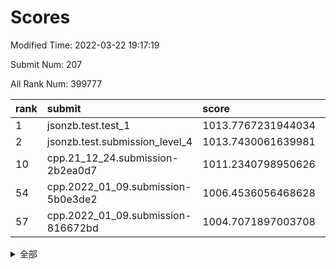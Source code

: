 # Scores

Modified Time: 2022-03-22 19:17:19

Submit Num: 207

All Rank Num: 399777

| rank |               submit               |       score        |       sigma        | pk_num |
| :--- | :--------------------------------- | :----------------- | :----------------- | :----- |
| 1    | jsonzb.test.test_1                 | 1013.7767231944034 | 0.8319153421091094 | 7720   |
| 2    | jsonzb.test.submission_level_4     | 1013.7430061639981 | 0.8209279844642059 | 7722   |
| 10   | cpp.21_12_24.submission-2b2ea0d7   | 1011.2340798950626 | 0.793868430019197  | 7727   |
| 54   | cpp.2022_01_09.submission-5b0e3de2 | 1006.4536056468628 | 0.7293281980906511 | 7724   |
| 57   | cpp.2022_01_09.submission-816672bd | 1004.7071897003708 | 0.7236053724078848 | 7727   |


<details>
<summary>全部</summary>

| rank |                 submit                 |       score        |       sigma        | pk_num |
| :--- | :------------------------------------- | :----------------- | :----------------- | :----- |
| 1    | jsonzb.test.test_1                     | 1013.7767231944034 | 0.8319153421091094 | 7720   |
| 2    | jsonzb.test.submission_level_4         | 1013.7430061639981 | 0.8209279844642059 | 7722   |
| 3    | gobigger.level_3.submission_level_3_33 | 1011.6817603765712 | 0.7956888028673905 | 7726   |
| 4    | gobigger.level_3.submission_level_3_29 | 1011.5932232751546 | 0.7560219197652014 | 7730   |
| 5    | gobigger.level_3.submission_level_3_24 | 1011.5598621723914 | 0.7490548151930447 | 7725   |
| 6    | gobigger.level_3.submission_level_3_10 | 1011.5245558973963 | 0.7612951369184509 | 7726   |
| 7    | gobigger.level_3.submission_level_3_21 | 1011.3720134768064 | 0.7881790733954684 | 7723   |
| 8    | gobigger.level_3.submission_level_3_39 | 1011.3229462138614 | 0.7809953299748851 | 7722   |
| 9    | gobigger.level_3.submission_level_3_37 | 1011.246645054365  | 0.7716063568772937 | 7722   |
| 10   | cpp.21_12_24.submission-2b2ea0d7       | 1011.2340798950626 | 0.793868430019197  | 7727   |
| 11   | gobigger.level_3.submission_level_3_3  | 1011.2168184792688 | 0.7579675840940117 | 7726   |
| 12   | gobigger.level_3.submission_level_3_40 | 1011.1795237902842 | 0.7788421288620491 | 7718   |
| 13   | gobigger.level_3.submission_level_3_44 | 1011.1353341562009 | 0.7735520871914947 | 7731   |
| 14   | gobigger.level_3.submission_level_3_6  | 1010.9096788981867 | 0.783759536180684  | 7728   |
| 15   | gobigger.level_3.submission_level_3_30 | 1010.6913032600304 | 0.774646425196209  | 7726   |
| 16   | gobigger.level_3.submission_level_3_18 | 1010.6569728300307 | 0.7552727304383954 | 7725   |
| 17   | gobigger.level_3.submission_level_3_43 | 1010.6485591783811 | 0.7700545756472129 | 7728   |
| 18   | gobigger.level_3.submission_level_3_17 | 1010.5082174563838 | 0.7648871921203125 | 7726   |
| 19   | gobigger.level_3.submission_level_3_5  | 1010.4433144407253 | 0.7464480405069509 | 7730   |
| 20   | gobigger.level_3.submission_level_3_22 | 1010.2987943633029 | 0.7821456901695107 | 7726   |
| 21   | gobigger.level_3.submission_level_3_46 | 1010.2773243722233 | 0.7769982003070619 | 7725   |
| 22   | gobigger.level_3.submission_level_3_36 | 1010.2504717985296 | 0.7466264097062393 | 7721   |
| 23   | gobigger.level_3.submission_level_3_49 | 1010.2493928418552 | 0.7456500358328404 | 7723   |
| 24   | gobigger.level_3.submission_level_3_0  | 1010.2075419833455 | 0.7627980354937484 | 7721   |
| 25   | gobigger.level_3.submission_level_3_7  | 1010.1865062949234 | 0.7777121729174691 | 7731   |
| 26   | gobigger.level_3.submission_level_3_26 | 1010.1330220666406 | 0.7686255801057573 | 7724   |
| 27   | gobigger.level_3.submission_level_3_47 | 1010.1113316596178 | 0.7632512188586514 | 7727   |
| 28   | gobigger.level_3.submission_level_3_27 | 1010.0991247834706 | 0.7357777219658878 | 7729   |
| 29   | gobigger.level_3.submission_level_3_28 | 1009.9497962789087 | 0.7614823750163215 | 7724   |
| 30   | gobigger.level_3.submission_level_3_9  | 1009.9282391075247 | 0.7335580747551927 | 7724   |
| 31   | gobigger.level_3.submission_level_3_48 | 1009.8838370952054 | 0.7579880282961893 | 7725   |
| 32   | gobigger.level_3.submission_level_3_42 | 1009.7971895755734 | 0.7733240131530271 | 7726   |
| 33   | gobigger.level_3.submission_level_3_13 | 1009.7829417487438 | 0.7467800921692157 | 7721   |
| 34   | gobigger.level_3.submission_level_3_25 | 1009.7434691598929 | 0.7723634446037517 | 7724   |
| 35   | gobigger.level_3.submission_level_3_35 | 1009.7120829201893 | 0.741917664515396  | 7726   |
| 36   | gobigger.level_3.submission_level_3_1  | 1009.6715987594213 | 0.7638034782847836 | 7722   |
| 37   | gobigger.level_3.submission_level_3_20 | 1009.6662833893504 | 0.7415720197999702 | 7730   |
| 38   | gobigger.level_3.submission_level_3_14 | 1009.6333948815471 | 0.7573405165055681 | 7721   |
| 39   | gobigger.level_3.submission_level_3_23 | 1009.6127890874353 | 0.7575036605491958 | 7725   |
| 40   | gobigger.level_3.submission_level_3_11 | 1009.5784964790929 | 0.7470820508826483 | 7729   |
| 41   | gobigger.level_3.submission_level_3_31 | 1009.5263568578571 | 0.7476618230599479 | 7726   |
| 42   | gobigger.level_3.submission_level_3_34 | 1009.2981472946415 | 0.7566811793720022 | 7725   |
| 43   | gobigger.level_3.submission_level_3_12 | 1009.2533566916983 | 0.7429186268629466 | 7723   |
| 44   | gobigger.level_3.submission_level_3_32 | 1009.2105125284046 | 0.7425593439475113 | 7727   |
| 45   | gobigger.level_3.submission_level_3_19 | 1009.1997631188342 | 0.7658903664257335 | 7725   |
| 46   | gobigger.level_3.submission_level_3_4  | 1009.1690775637945 | 0.7325306283130296 | 7725   |
| 47   | gobigger.level_3.submission_level_3_15 | 1009.1553727799384 | 0.7580584734572048 | 7726   |
| 48   | gobigger.level_3.submission_level_3_38 | 1009.1437979177634 | 0.7428997440630478 | 7724   |
| 49   | gobigger.level_3.submission_level_3_41 | 1009.1138996761174 | 0.7373394780891606 | 7723   |
| 50   | gobigger.level_3.submission_level_3_16 | 1008.9209857514713 | 0.7556564820349261 | 7726   |
| 51   | gobigger.level_3.submission_level_3_2  | 1008.645392208587  | 0.7652248565375321 | 7724   |
| 52   | gobigger.level_3.submission_level_3_45 | 1008.6087239926045 | 0.7365909055931591 | 7724   |
| 53   | gobigger.level_3.submission_level_3_8  | 1007.9216379337289 | 0.7422692967264632 | 7720   |
| 54   | cpp.2022_01_09.submission-5b0e3de2     | 1006.4536056468628 | 0.7293281980906511 | 7724   |
| 55   | gobigger.level_1.submission_level_1_16 | 1004.7538477923775 | 0.7363960394013455 | 7725   |
| 56   | gobigger.level_1.submission_level_1_24 | 1004.7397061180401 | 0.7321816054755538 | 7725   |
| 57   | cpp.2022_01_09.submission-816672bd     | 1004.7071897003708 | 0.7236053724078848 | 7727   |
| 58   | gobigger.level_1.submission_level_1_28 | 1004.666086827767  | 0.7213960986090351 | 7720   |
| 59   | gobigger.level_1.submission_level_1_8  | 1004.4793445714398 | 0.7023532914892561 | 7728   |
| 60   | gobigger.level_1.submission_level_1_36 | 1004.2936663205924 | 0.7041973851427948 | 7731   |
| 61   | gobigger.level_1.submission_level_1_12 | 1004.2545025377099 | 0.716718370886286  | 7720   |
| 62   | gobigger.level_1.submission_level_1_19 | 1004.0222765085682 | 0.7157257219095753 | 7729   |
| 63   | gobigger.level_1.submission_level_1_11 | 1004.0148769693081 | 0.7206539595000202 | 7721   |
| 64   | gobigger.level_1.submission_level_1_15 | 1003.8710910269396 | 0.71631578189326   | 7726   |
| 65   | gobigger.level_1.submission_level_1_9  | 1003.7730993525233 | 0.715740702232442  | 7727   |
| 66   | gobigger.level_1.submission_level_1_1  | 1003.7232734356008 | 0.710793646888415  | 7724   |
| 67   | gobigger.level_1.submission_level_1_42 | 1003.6998149517055 | 0.7178987066975361 | 7725   |
| 68   | gobigger.level_1.submission_level_1_30 | 1003.6953906371784 | 0.7179004283818073 | 7721   |
| 69   | gobigger.level_1.submission_level_1_20 | 1003.6864981545018 | 0.7254609482085255 | 7725   |
| 70   | gobigger.level_1.submission_level_1_7  | 1003.6622038445478 | 0.7165478775103149 | 7725   |
| 71   | gobigger.level_1.submission_level_1_48 | 1003.6488178216364 | 0.7217504884206741 | 7724   |
| 72   | gobigger.level_1.submission_level_1_41 | 1003.6260088186866 | 0.7169825903918006 | 7723   |
| 73   | gobigger.level_1.submission_level_1_38 | 1003.6208562991615 | 0.7197258744021396 | 7724   |
| 74   | gobigger.level_1.submission_level_1_17 | 1003.579797126404  | 0.7083500547856756 | 7720   |
| 75   | gobigger.level_1.submission_level_1_29 | 1003.578746974106  | 0.718858628209598  | 7731   |
| 76   | gobigger.level_1.submission_level_1_37 | 1003.5474716966496 | 0.7257803477374166 | 7729   |
| 77   | gobigger.level_1.submission_level_1_22 | 1003.5367094589787 | 0.721410604511604  | 7722   |
| 78   | gobigger.level_1.submission_level_1_23 | 1003.5058115329654 | 0.7087073070155413 | 7723   |
| 79   | gobigger.level_1.submission_level_1_14 | 1003.4784806792456 | 0.7163554427492206 | 7727   |
| 80   | gobigger.level_1.submission_level_1_27 | 1003.4174118122373 | 0.728460713133868  | 7727   |
| 81   | gobigger.level_1.submission_level_1_21 | 1003.3870721851642 | 0.7247085720828617 | 7726   |
| 82   | gobigger.level_1.submission_level_1_3  | 1003.3020838987433 | 0.7252764390566717 | 7726   |
| 83   | gobigger.level_1.submission_level_1_44 | 1003.2824862803265 | 0.7124446695137895 | 7722   |
| 84   | gobigger.level_1.submission_level_1_35 | 1003.2809305191349 | 0.7145300187178382 | 7724   |
| 85   | gobigger.level_1.submission_level_1_43 | 1003.1849803945726 | 0.7108641362848561 | 7726   |
| 86   | gobigger.level_1.submission_level_1_6  | 1003.1628296778001 | 0.7107997096515615 | 7727   |
| 87   | gobigger.level_1.submission_level_1_49 | 1002.9576653496212 | 0.7084641361487827 | 7726   |
| 88   | gobigger.level_1.submission_level_1_47 | 1002.9412663772941 | 0.7250736113489549 | 7720   |
| 89   | gobigger.level_1.submission_level_1_33 | 1002.9335154276247 | 0.7099285779624362 | 7724   |
| 90   | gobigger.level_1.submission_level_1_26 | 1002.8892077866818 | 0.726435491514712  | 7726   |
| 91   | gobigger.level_1.submission_level_1_4  | 1002.8605816880129 | 0.7096794472443179 | 7730   |
| 92   | gobigger.level_1.submission_level_1_0  | 1002.845339205518  | 0.707561393868574  | 7722   |
| 93   | gobigger.level_1.submission_level_1_46 | 1002.8191715618447 | 0.7087988248181423 | 7727   |
| 94   | gobigger.level_1.submission_level_1_5  | 1002.7808228281036 | 0.7135959244896558 | 7723   |
| 95   | gobigger.level_1.submission_level_1_13 | 1002.5932903276085 | 0.7249511394895767 | 7728   |
| 96   | gobigger.level_1.submission_level_1_34 | 1002.5571958784365 | 0.7201645615338561 | 7723   |
| 97   | gobigger.level_1.submission_level_1_10 | 1002.5484753593184 | 0.717555119272283  | 7723   |
| 98   | gobigger.level_1.submission_level_1_32 | 1002.5018910869545 | 0.7109424434870446 | 7726   |
| 99   | gobigger.level_1.submission_level_1_25 | 1002.4880674755142 | 0.7127309038799035 | 7718   |
| 100  | gobigger.level_1.submission_level_1_39 | 1002.4730676547365 | 0.7041645173275363 | 7728   |
| 101  | gobigger.level_1.submission_level_1_2  | 1002.3590594906682 | 0.7132620151851191 | 7725   |
| 102  | gobigger.level_1.submission_level_1_31 | 1002.341460461126  | 0.7207267551496446 | 7724   |
| 103  | gobigger.level_1.submission_level_1_40 | 1001.8650822036759 | 0.7102837448706116 | 7722   |
| 104  | gobigger.level_1.submission_level_1_45 | 1001.7142283170718 | 0.7074713911907562 | 7726   |
| 105  | gobigger.level_1.submission_level_1_18 | 1001.3087245133958 | 0.7063364699769987 | 7730   |
| 106  | gobigger.random.submission_random_19   | 997.5712022470211  | 0.7073678402805291 | 7726   |
| 107  | gobigger.random.submission_random_45   | 997.4944021520985  | 0.7138180935279002 | 7727   |
| 108  | gobigger.random.submission_random_1    | 997.3206766296212  | 0.7117296345033112 | 7724   |
| 109  | gobigger.random.submission_random_43   | 997.1652482778477  | 0.700280854251126  | 7725   |
| 110  | gobigger.random.submission_random_47   | 996.6734000494642  | 0.7172548426936797 | 7727   |
| 111  | gobigger.random.submission_random_29   | 996.6355112355725  | 0.7094387101451413 | 7723   |
| 112  | gobigger.random.submission_random_2    | 996.6350330620743  | 0.7070959893814627 | 7727   |
| 113  | gobigger.random.submission_random_49   | 996.5471077263704  | 0.7060858091092539 | 7727   |
| 114  | gobigger.random.submission_random_28   | 996.5271676274252  | 0.7104103475703198 | 7727   |
| 115  | gobigger.random.submission_random_21   | 996.5199945146455  | 0.6998217884951737 | 7728   |
| 116  | gobigger.random.submission_random_4    | 996.4752878852978  | 0.7142493867038252 | 7729   |
| 117  | gobigger.random.submission_random_31   | 996.4024627028524  | 0.7008704193926055 | 7726   |
| 118  | gobigger.random.submission_random_40   | 996.3185273287262  | 0.7356509115240984 | 7727   |
| 119  | gobigger.random.submission_random_10   | 996.3080338984763  | 0.7161131648075538 | 7724   |
| 120  | gobigger.random.submission_random_18   | 996.304219203303   | 0.7081606920982562 | 7719   |
| 121  | gobigger.random.submission_random_41   | 996.230499569406   | 0.7106385216443052 | 7719   |
| 122  | gobigger.random.submission_random_26   | 996.2124396879188  | 0.7194332244195072 | 7733   |
| 123  | gobigger.random.submission_random_48   | 996.1717667338025  | 0.7210866995160462 | 7725   |
| 124  | gobigger.random.submission_random_32   | 996.1257472807878  | 0.7010510916273275 | 7717   |
| 125  | gobigger.random.submission_random_14   | 996.06589041649    | 0.7171835521451261 | 7723   |
| 126  | gobigger.random.submission_random_17   | 995.9996681816292  | 0.7157290801525845 | 7724   |
| 127  | gobigger.random.submission_random_8    | 995.9845897299397  | 0.6977364558458824 | 7726   |
| 128  | gobigger.random.submission_random_46   | 995.9645908338177  | 0.7131726307390581 | 7731   |
| 129  | gobigger.random.submission_random_16   | 995.9540675083584  | 0.711244126906476  | 7726   |
| 130  | gobigger.random.submission_random_5    | 995.9399575282032  | 0.7144947838172682 | 7730   |
| 131  | gobigger.random.submission_random_42   | 995.9372777824169  | 0.7228500332593017 | 7722   |
| 132  | gobigger.random.submission_random_34   | 995.9281188853339  | 0.7238967972890721 | 7728   |
| 133  | gobigger.random.submission_random_15   | 995.8808983612585  | 0.709962948556825  | 7725   |
| 134  | gobigger.random.submission_random_27   | 995.8482692946077  | 0.7268048416143281 | 7725   |
| 135  | gobigger.random.submission_random_22   | 995.8068334264365  | 0.7067938240724202 | 7722   |
| 136  | gobigger.random.submission_random_13   | 995.7517391812345  | 0.7146138212444881 | 7729   |
| 137  | gobigger.random.submission_random_3    | 995.7428273275121  | 0.7230121468863068 | 7725   |
| 138  | gobigger.random.submission_random_44   | 995.6508433461277  | 0.7111714551015849 | 7723   |
| 139  | gobigger.random.submission_random_30   | 995.6141357079059  | 0.7160015333548911 | 7722   |
| 140  | gobigger.random.submission_random_38   | 995.6063863348828  | 0.7113070734552922 | 7727   |
| 141  | gobigger.random.submission_random_7    | 995.5481797606245  | 0.7287222244967825 | 7732   |
| 142  | gobigger.random.submission_random_6    | 995.4805322787192  | 0.7113167706365899 | 7730   |
| 143  | gobigger.random.submission_random_12   | 995.4777870127444  | 0.7121954091052973 | 7727   |
| 144  | gobigger.random.submission_random_0    | 995.3929459921491  | 0.7285828877767392 | 7725   |
| 145  | gobigger.random.submission_random_9    | 995.372988503413   | 0.7052867494667392 | 7725   |
| 146  | gobigger.random.submission_random_36   | 995.3569416544346  | 0.7101579830518018 | 7720   |
| 147  | gobigger.random.submission_random_37   | 995.2627935557205  | 0.7339364446869225 | 7725   |
| 148  | gobigger.random.submission_random_20   | 995.2595758184199  | 0.7086643592917309 | 7725   |
| 149  | gobigger.random.submission_random_33   | 995.2502889954615  | 0.7069491669005923 | 7725   |
| 150  | gobigger.random.submission_random_25   | 995.2310766867204  | 0.7185544226583622 | 7723   |
| 151  | gobigger.random.submission_random_11   | 995.1293590649545  | 0.7106761790841072 | 7727   |
| 152  | gobigger.random.submission_random_35   | 995.1107883307548  | 0.7144400504422493 | 7725   |
| 153  | gobigger.random.submission_random_39   | 995.0804319030804  | 0.7321096541452426 | 7724   |
| 154  | gobigger.random.submission_random_24   | 994.9299101272937  | 0.7197044533495519 | 7731   |
| 155  | gobigger.level_2.submission_level_2_21 | 994.320310747942   | 0.7397181089983543 | 7724   |
| 156  | gobigger.random.submission_random_23   | 994.249966552347   | 0.7209583765737065 | 7729   |
| 157  | gobigger.level_2.submission_level_2_15 | 993.7040736060259  | 0.7423708157069008 | 7723   |
| 158  | gobigger.level_2.submission_level_2_19 | 993.5977785950564  | 0.7358080657730353 | 7724   |
| 159  | gobigger.level_2.submission_level_2_37 | 993.5186350929473  | 0.7339225251589143 | 7727   |
| 160  | gobigger.level_2.submission_level_2_3  | 993.4827209861157  | 0.7283731757368819 | 7723   |
| 161  | gobigger.level_2.submission_level_2_36 | 993.3441438407718  | 0.7262463284772231 | 7720   |
| 162  | gobigger.level_2.submission_level_2_41 | 993.0721097128256  | 0.7299037316926299 | 7729   |
| 163  | gobigger.level_2.submission_level_2_48 | 993.04078302541    | 0.7349915757155969 | 7727   |
| 164  | gobigger.level_2.submission_level_2_32 | 992.9377692587032  | 0.749193782699598  | 7724   |
| 165  | gobigger.level_2.submission_level_2_45 | 992.8537151856572  | 0.7344560713655447 | 7727   |
| 166  | gobigger.level_2.submission_level_2_10 | 992.7778660624696  | 0.7550022404695249 | 7730   |
| 167  | gobigger.level_2.submission_level_2_38 | 992.7464689878739  | 0.7309792626590111 | 7731   |
| 168  | gobigger.level_2.submission_level_2_47 | 992.6778291338543  | 0.7435622109485385 | 7727   |
| 169  | gobigger.level_2.submission_level_2_33 | 992.5869381577238  | 0.7438411338080084 | 7726   |
| 170  | gobigger.level_2.submission_level_2_42 | 992.5750321246333  | 0.7313057602587815 | 7723   |
| 171  | gobigger.level_2.submission_level_2_44 | 992.5077288464644  | 0.7482644899267242 | 7725   |
| 172  | gobigger.level_2.submission_level_2_5  | 992.4849271425904  | 0.7487249048733525 | 7726   |
| 173  | gobigger.level_2.submission_level_2_26 | 992.4707162389826  | 0.7342554799027414 | 7728   |
| 174  | gobigger.level_2.submission_level_2_8  | 992.4153708713504  | 0.742946683459334  | 7727   |
| 175  | gobigger.level_2.submission_level_2_35 | 992.318508116298   | 0.7304475741324389 | 7724   |
| 176  | gobigger.level_2.submission_level_2_24 | 992.2413635584334  | 0.7242859507931891 | 7726   |
| 177  | gobigger.level_2.submission_level_2_1  | 992.2266380650541  | 0.7362080988906912 | 7723   |
| 178  | gobigger.level_2.submission_level_2_2  | 992.2182689006073  | 0.7632125974049677 | 7723   |
| 179  | gobigger.level_2.submission_level_2_16 | 992.1638636301643  | 0.7709258465826779 | 7726   |
| 180  | gobigger.level_2.submission_level_2_30 | 992.0852393007392  | 0.7586176799359676 | 7722   |
| 181  | gobigger.level_2.submission_level_2_0  | 992.039405023514   | 0.7420238428341145 | 7724   |
| 182  | gobigger.level_2.submission_level_2_12 | 991.8355651726821  | 0.7437862593882931 | 7727   |
| 183  | gobigger.level_2.submission_level_2_18 | 991.8107206311338  | 0.7461145213711379 | 7729   |
| 184  | gobigger.level_2.submission_level_2_13 | 991.8084981456645  | 0.7349008285550476 | 7729   |
| 185  | gobigger.level_2.submission_level_2_17 | 991.7688784529248  | 0.7441312981692184 | 7731   |
| 186  | gobigger.level_2.submission_level_2_7  | 991.7223191522005  | 0.7393200778480046 | 7727   |
| 187  | gobigger.level_2.submission_level_2_40 | 991.7217533929424  | 0.7546374849339538 | 7727   |
| 188  | gobigger.level_2.submission_level_2_29 | 991.6568727271053  | 0.7351613576985977 | 7727   |
| 189  | gobigger.level_2.submission_level_2_23 | 991.559464100426   | 0.7423690668641387 | 7721   |
| 190  | gobigger.level_2.submission_level_2_39 | 991.555149024653   | 0.749535143236756  | 7723   |
| 191  | gobigger.level_2.submission_level_2_31 | 991.5317870613495  | 0.7364623349730375 | 7721   |
| 192  | gobigger.level_2.submission_level_2_14 | 991.5169993062992  | 0.7538253624470455 | 7724   |
| 193  | gobigger.level_2.submission_level_2_9  | 991.5037898100547  | 0.7408135441652535 | 7731   |
| 194  | gobigger.level_2.submission_level_2_11 | 991.3384730832246  | 0.7387327376447319 | 7722   |
| 195  | gobigger.level_2.submission_level_2_4  | 991.2952569148268  | 0.7406466264242211 | 7719   |
| 196  | gobigger.level_2.submission_level_2_20 | 991.2769177565326  | 0.7579540721910151 | 7720   |
| 197  | gobigger.level_2.submission_level_2_25 | 991.0934099462177  | 0.7459609971449265 | 7726   |
| 198  | gobigger.level_2.submission_level_2_27 | 991.0928933867505  | 0.7574327259177706 | 7725   |
| 199  | gobigger.level_2.submission_level_2_34 | 990.9209980320635  | 0.7496266528483727 | 7729   |
| 200  | gobigger.level_2.submission_level_2_49 | 990.887465666807   | 0.7640870443393377 | 7723   |
| 201  | gobigger.level_2.submission_level_2_6  | 990.8637222207177  | 0.7462433580662878 | 7726   |
| 202  | gobigger.level_2.submission_level_2_22 | 990.7267184494025  | 0.7438353354790771 | 7722   |
| 203  | gobigger.level_2.submission_level_2_43 | 990.6417533866535  | 0.7638924895539289 | 7724   |
| 204  | gobigger.level_2.submission_level_2_46 | 989.9352024978882  | 0.7743160262294388 | 7722   |
| 205  | gobigger.level_2.submission_level_2_28 | 989.3718364145429  | 0.7639490068895953 | 7724   |
| 206  | gobigger.none.submission_none_0        | 979.231133445055   | 1.251138844630293  | 7730   |
| 207  | gobigger.none.submission_none_1        | 976.5140084953533  | 1.4684523741370943 | 7724   |

</details>